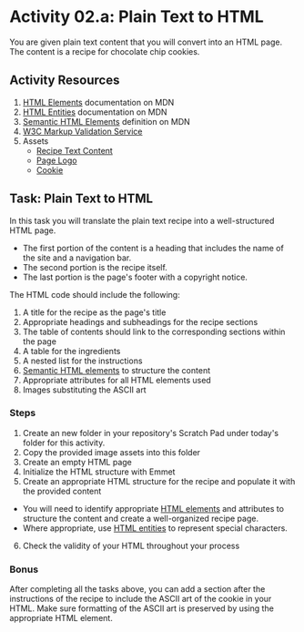 # Activity 02.a: Plain Text to HTML

You are given plain text content that you will convert into an HTML page. The content is a recipe for chocolate chip cookies.

## Activity Resources

1. [HTML Elements](https://developer.mozilla.org/en-US/docs/Web/HTML/Element) documentation on MDN
2. [HTML Entities](https://developer.mozilla.org/en-US/docs/Glossary/Entity) documentation on MDN
3. [Semantic HTML Elements](https://developer.mozilla.org/en-US/docs/Glossary/semantics#semantic_elements) definition on MDN
4. [W3C Markup Validation Service](https://validator.w3.org/)
5. Assets
   * [Recipe Text Content](files/recipe.txt)
   * [Page Logo](files/logo.png)
   * [Cookie](files/cookie.webp)
  
## Task: Plain Text to HTML

In this task you will translate the plain text recipe into a well-structured HTML page.

* The first portion of the content is a heading that includes the name of the site and a navigation bar.
* The second portion is the recipe itself.
* The last portion is the page's footer with a copyright notice.

The HTML code should include the following:

1. A title for the recipe as the page's title
2. Appropriate headings and subheadings for the recipe sections
3. The table of contents should link to the corresponding sections within the page
4. A table for the ingredients
5. A nested list for the instructions
6. [Semantic HTML elements](https://developer.mozilla.org/en-US/docs/Glossary/semantics#semantic_elements) to structure the content
7. Appropriate attributes for all HTML elements used
8. Images substituting the ASCII art


### Steps

1. Create an new folder in your repository's Scratch Pad under today's folder for this activity.
2. Copy the provided image assets into this folder
3. Create an empty HTML page
4. Initialize the HTML structure with Emmet
5. Create an appropriate HTML structure for the recipe and populate it with the provided content
  * You will need to identify appropriate [HTML elements](https://developer.mozilla.org/en-US/docs/Web/HTML/Element) and attributes to structure the content and create a well-organized recipe page.
  * Where appropriate, use [HTML entities](https://developer.mozilla.org/en-US/docs/Glossary/Entity) to represent special characters.
6. Check the validity of your HTML throughout your process



### Bonus

After completing all the tasks above, you can add a section after the instructions of the recipe to include the ASCII art of the cookie in your HTML. Make sure formatting of the ASCII art is preserved by using the appropriate HTML element.

